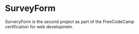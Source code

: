 # SurveyForm
SurveryForm is the second project as part of the FreeCodeCamp certification for web developmetn
